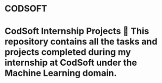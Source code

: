 # CODSOFT
# CodSoft Internship Projects 🚀  This repository contains all the tasks and projects completed during my internship at CodSoft under the Machine Learning domain.
